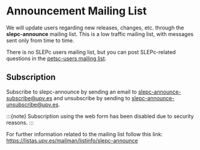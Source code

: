 # Announcement Mailing List

We will update users regarding new releases, changes, etc. through the **slepc-announce** mailing list. This is a low traffic mailing list, with messages sent only from time to time.

There is no SLEPc users mailing list, but you can post SLEPc-related questions in the [petsc-users mailing list](https://petsc.org/release/community/mailing/).

## Subscription

Subscribe to slepc-announce by sending an email to <slepc-announce-subscribe@upv.es> and unsubscribe by sending to <slepc-announce-unsubscribe@upv.es>.

:::{note}
Subscription using the web form has been disabled due to security reasons.
:::

For further information related to the mailing list follow this link: <https://listas.upv.es/mailman/listinfo/slepc-announce>
